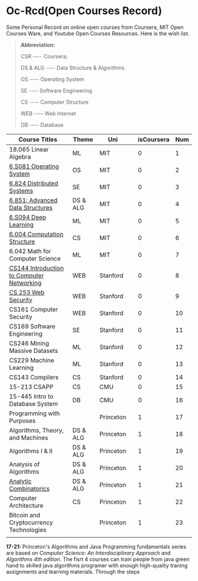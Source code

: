 # Oc-Rcd(Open Courses Record)

Some Personal Record on online open courses from Coursera, MIT Open Courses Ware, and Youtube Open Courses Resources. Here is the wish list.

> **Abbreviation:**
>
> CSR 			 ----  Coursera;
>
> DS & ALG	----  Data Structure & Algorithms
>
> OS				----  Operating System
>
> SE				 ----  Software Engineering
>
> CS				 ----  Computer Structure
>
> WEB			  ----  Web Internet
>
> DB			 	----  Database

| Course Titles                                                | Theme    | Uni       |      | isCoursera | Num  |
| ------------------------------------------------------------ | -------- | --------- | ---- | ---------- | ---- |
| 18.065 Linear Algebra                                        | ML       | MIT       |      | 0          | 1    |
| [6.S081 Operating System](https://pdos.csail.mit.edu/6.S081/2020/overview.html) | OS       | MIT       |      | 0          | 2    |
| [6.824 Distributed Systems](https://pdos.csail.mit.edu/6.824/) | SE       | MIT       |      | 0          | 3    |
| [6.851: Advanced Data Structures](https://courses.csail.mit.edu/6.851/spring14/hmwk.html) | DS & ALG | MIT       |      | 0          | 4    |
| [6.S094 Deep Learning](https://deeplearning.mit.edu)         | ML       | MIT       |      | 0          | 5    |
| [6.004 Computation Structure](https://ocw.mit.edu/courses/electrical-engineering-and-computer-science/6-004-computation-structures-spring-2017/) | CS       | MIT       |      | 0          | 6    |
| 6.042 Math for Computer Science                              | ML       | MIT       |      | 0          | 7    |
| [CS144 Introduction to Computer Networking](https://cs144.github.io) | WEB      | Stanford  |      | 0          | 8    |
| [CS 253 Web Security](https://cs253.stanford.edu/)           | WEB      | Stanford  |      | 0          | 9    |
| CS161 Computer Security                                      | WEB      | Stanford  |      | 0          | 10   |
| CS169 Software Engineering                                   | SE       | Stanford  |      | 0          | 11   |
| CS246 Mining Massive Datasets                                | ML       | Stanford  |      | 0          | 12   |
| CS229 Machine Learning                                       | ML       | Stanford  |      | 0          | 13   |
| CS143 Compilers                                              | CS       | Stanford  |      | 0          | 14   |
| 15-213 CSAPP                                                 | CS       | CMU       |      | 0          | 15   |
| 15-445 Intro to Database System                              | DB       | CMU       |      | 0          | 16   |
| Programming with Purposes                                    |          | Princeton |      | 1          | 17   |
| Algorithms, Theory, and Machines                             | DS & ALG | Princeton |      | 1          | 18   |
| Algorithms I & II                                            | DS & ALG | Princeton |      | 1          | 19   |
| Analysis of Algorithms                                       | DS & ALG | Princeton |      | 1          | 20   |
| [Analytic Combinatorics](https://www.bilibili.com/video/BV1cW411V7HG?p=1) | DS & ALG | Princeton |      | 1          | 21   |
| Computer Architecture                                        | CS       | Princeton |      | 1          | 22   |
| Bitcoin and Cryptocurrency Technologies                      |          | Princeton |      | 1          | 23   |
|                                                              |          |           |      |            |      |

**17-21:** Princeton's Algorithms and Java Programming fundamentals series are based on *Computer Science: An Interdisciplinary Approach* and *Algorithms 4th edition*. The fisrt 4 courses can train people from java green hand to skilled java algorithms programer with enough high-quality traning assignments and learning materials. Through the steps

